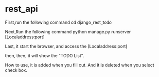# rest_api
First,run the following command
cd django_rest_todo

Next,Run the following command
python manage.py runserver [Localaddress:port]

Last,
it start the browser, and access the [Localaddress:port]

then, then, it will show the "TODO List".

How to use, it is added when you fill out.
And it is deleted when you select check box.

